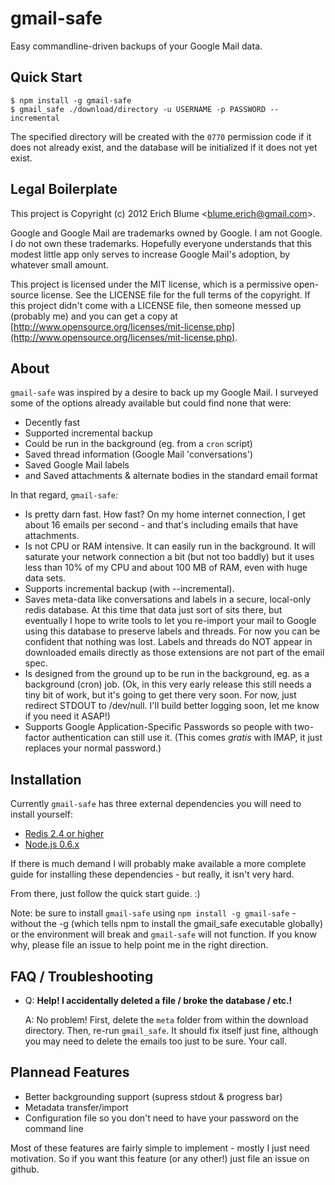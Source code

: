 gmail-safe
==========

Easy commandline-driven backups of your Google Mail data.

Quick Start
-----------

    $ npm install -g gmail-safe
    $ gmail_safe ./download/directory -u USERNAME -p PASSWORD --incremental

The specified directory will be created with the `0770` permission code if it does not already exist, and the database will be initialized if it does not yet exist.

Legal Boilerplate
-----------------

This project is Copyright (c) 2012 Erich Blume &lt;blume.erich@gmail.com&gt;.

Google and Google Mail are trademarks owned by Google. I am not Google. I do not own these trademarks. Hopefully everyone understands that this modest little app only serves to increase Google Mail's adoption, by whatever small amount.

This project is licensed under the MIT license, which is a permissive open-source license. See the LICENSE file for the full terms of the copyright. If this project didn't come with a LICENSE file, then someone messed up (probably me) and you can get a copy at [http://www.opensource.org/licenses/mit-license.php](http://www.opensource.org/licenses/mit-license.php).

About
-----

`gmail-safe` was inspired by a desire to back up my Google Mail. I surveyed some of the options already available but could find none that were:

 - Decently fast
 - Supported incremental backup
 - Could be run in the background (eg. from a `cron` script)
 - Saved thread information (Google Mail 'conversations')
 - Saved Google Mail labels
 - and Saved attachments & alternate bodies in the standard email format

In that regard, `gmail-safe`:

 - Is pretty darn fast. How fast? On my home internet connection, I get about 16 emails per second - and that's including emails that have attachments.
 - Is not CPU or RAM intensive. It can easily run in the background. It will saturate your network connection a bit (but not too baddly) but it uses less than 10% of my CPU and about 100 MB of RAM, even with huge data sets.
 - Supports incremental backup (with --incremental).
 - Saves meta-data like conversations and labels in a secure, local-only redis database. At this time that data just sort of sits there, but eventually I hope to write tools to let you re-import your mail to Google using this database to preserve labels and threads. For now you can be confident that nothing was lost. Labels and threads do NOT appear in downloaded emails directly as those extensions are not part of the email spec.
 - Is designed from the ground up to be run in the background, eg. as a background (cron) job. (Ok, in this very early release this still needs a tiny bit of work, but it's going to get there very soon. For now, just redirect STDOUT to /dev/null. I'll build better logging soon, let me know if you need it ASAP!)
 - Supports Google Application-Specific Passwords so people with two-factor authentication can still use it. (This comes *gratis* with IMAP, it just replaces your normal password.)

Installation
------------

Currently `gmail-safe` has three external dependencies you will need to install yourself:

 - [Redis 2.4 or higher](http://redis.io/download)
 - [Node.js 0.6.x](http://nodejs.org/)

If there is much demand I will probably make available a more complete guide for installing these dependencies - but really, it isn't very hard.

From there, just follow the quick start guide. :)

Note: be sure to install `gmail-safe` using `npm install -g gmail-safe` - without the -g (which tells npm to install the gmail_safe executable globally) or the environment will break and `gmail-safe` will not function. If you know why, please file an issue to help point me in the right direction.

FAQ / Troubleshooting
---------------------

- Q: **Help! I accidentally deleted a file / broke the database / etc.!**

  A: No problem! First, delete the `meta` folder from within the download
     directory. Then, re-run `gmail_safe`. It should fix itself just fine,
     although you may need to delete the emails too just to be sure. Your
     call.

Plannead Features
-----------------

 - Better backgrounding support (supress stdout & progress bar)
 - Metadata transfer/import
 - Configuration file so you don't need to have your password on the command line

Most of these features are fairly simple to implement - mostly I just need motivation. So if you want this feature (or any other!) just file an issue on github.
